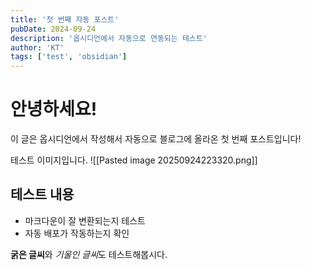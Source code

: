 ```yaml
---
title: '첫 번째 자동 포스트'
pubDate: 2024-09-24
description: '옵시디언에서 자동으로 연동되는 테스트'
author: 'KT'
tags: ['test', 'obsidian']
---
```


# 안녕하세요!

이 글은 옵시디언에서 작성해서 자동으로 블로그에 올라온 첫 번째 포스트입니다!

테스트 이미지입니다.
![[Pasted image 20250924223320.png]]

## 테스트 내용

- 마크다운이 잘 변환되는지 테스트
- 자동 배포가 작동하는지 확인

**굵은 글씨**와 *기울인 글씨*도 테스트해봅시다.
